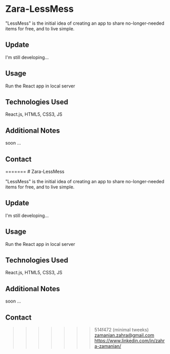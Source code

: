 
# Zara-LessMess
"LessMess" is the initial idea of creating an app to share no-longer-needed items for free, and to live simple.

## Update
I'm still developing...

## Usage
Run the React app in local server

## Technologies Used
React.js, HTML5, CSS3, JS


## Additional Notes
soon ...


## Contact
=======
﻿# Zara-LessMess

"LessMess" is the initial idea of creating an app to share no-longer-needed items for free, and to live simple.

## Update

I'm still developing...



## Usage

Run the React app in local server



## Technologies Used

React.js, HTML5, CSS3, JS




## Additional Notes

soon ...




## Contact

>>>>>>> 514f472 (minimal tweeks)
zamanian.zahra@gmail.com  
https://www.linkedin.com/in/zahra-zamanian/
